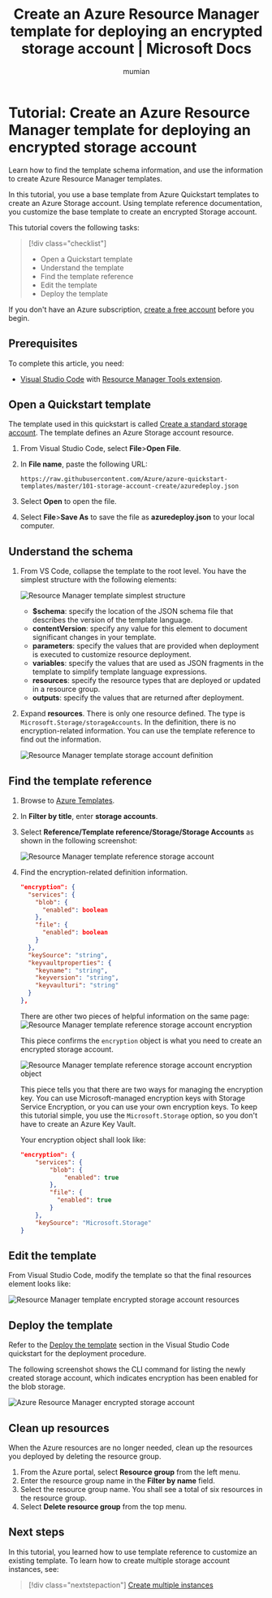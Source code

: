 ﻿---
title: Create an Azure Resource Manager template for deploying an encrypted storage account | Microsoft Docs
description: Use Visual Studio Code to create a template for deploying an encrypted storage account.
services: azure-resource-manager
documentationcenter: ''
author: mumian
manager: dougeby
editor: tysonn

ms.service: azure-resource-manager
ms.workload: multiple
ms.tgt_pltfrm: na
ms.devlang: na
ms.date: 10/25/2018
ms.topic: tutorial
ms.author: jgao

---

# Tutorial: Create an Azure Resource Manager template for deploying an encrypted storage account

Learn how to find the template schema information, and use the information to create Azure Resource Manager templates.

In this tutorial, you use a base template from Azure Quickstart templates to create an Azure Storage account. Using template reference documentation, you customize the base template to create an encrypted Storage account.

This tutorial covers the following tasks:

> [!div class="checklist"]
> * Open a Quickstart template
> * Understand the template
> * Find the template reference
> * Edit the template
> * Deploy the template

If you don't have an Azure subscription, [create a free account](https://azure.microsoft.com/free/) before you begin.

## Prerequisites

To complete this article, you need:

* [Visual Studio Code](https://code.visualstudio.com/) with [Resource Manager Tools extension](./resource-manager-quickstart-create-templates-use-visual-studio-code.md#prerequisites).

## Open a Quickstart template

The template used in this quickstart is called [Create a standard storage account](https://azure.microsoft.com/resources/templates/101-storage-account-create/). The template defines an Azure Storage account resource.

1. From Visual Studio Code, select **File**>**Open File**.
2. In **File name**, paste the following URL:

    ```url
    https://raw.githubusercontent.com/Azure/azure-quickstart-templates/master/101-storage-account-create/azuredeploy.json
    ```
3. Select **Open** to open the file.
4. Select **File**>**Save As** to save the file as **azuredeploy.json** to your local computer.

## Understand the schema

1. From VS Code, collapse the template to the root level. You have the simplest structure with the following elements:

    ![Resource Manager template simplest structure](./media/resource-manager-tutorial-create-encrypted-storage-accounts/resource-manager-template-simplest-structure.png)
    
    * **$schema**: specify the location of the JSON schema file that describes the version of the template language.
    * **contentVersion**: specify any value for this element to document significant changes in your template.
    * **parameters**: specify the values that are provided when deployment is executed to customize resource deployment.
    * **variables**: specify the values that are used as JSON fragments in the template to simplify template language expressions.
    * **resources**: specify the resource types that are deployed or updated in a resource group.
    * **outputs**: specify the values that are returned after deployment.
    
2. Expand **resources**. There is only one resource defined. The type is `Microsoft.Storage/storageAccounts`. In the definition, there is no encryption-related information. You can use the template reference to find out the information.

    ![Resource Manager template storage account definition](./media/resource-manager-tutorial-create-encrypted-storage-accounts/resource-manager-template-encrypted-storage-resource.png)

## Find the template reference

1. Browse to [Azure Templates](https://docs.microsoft.com/azure/templates/).
2. In **Filter by title**, enter **storage accounts**.
3. Select **Reference/Template reference/Storage/Storage Accounts** as shown in the following screenshot:

    ![Resource Manager template reference storage account](./media/resource-manager-tutorial-create-encrypted-storage-accounts/resource-manager-template-resources-reference-storage-accounts.png)

4. Find the encryption-related definition information.  

    ```json
    "encryption": {
      "services": {
        "blob": {
          "enabled": boolean
        },
        "file": {
          "enabled": boolean
        }
      },
      "keySource": "string",
      "keyvaultproperties": {
        "keyname": "string",
        "keyversion": "string",
        "keyvaulturi": "string"
      }
    },
    ```

    There are other two pieces of helpful information on the same page:
    ![Resource Manager template reference storage account encryption](./media/resource-manager-tutorial-create-encrypted-storage-accounts/resource-manager-template-resources-reference-storage-accounts-encryption.png)

    This piece confirms the `encryption` object is what you need to create an encrypted storage account.

    ![Resource Manager template reference storage account encryption object](./media/resource-manager-tutorial-create-encrypted-storage-accounts/resource-manager-template-resources-reference-storage-accounts-encryption-object.png)

    This piece tells you that there are two ways for managing the encryption key. You can use Microsoft-managed encryption keys with Storage Service Encryption, or you can use your own encryption keys. To keep this tutorial simple, you use the `Microsoft.Storage` option, so you don't have to create an Azure Key Vault.

    Your encryption object shall look like:

    ```json
    "encryption": {
        "services": {
            "blob": {
                "enabled": true
            },
            "file": {
              "enabled": true
            }
        },
        "keySource": "Microsoft.Storage"
    }
    ```

## Edit the template

From Visual Studio Code, modify the template so that the final resources element looks like:
    
![Resource Manager template encrypted storage account resources](./media/resource-manager-tutorial-create-encrypted-storage-accounts/resource-manager-template-encrypted-storage-resources.png)

## Deploy the template

Refer to the [Deploy the template](./resource-manager-quickstart-create-templates-use-visual-studio-code.md#deploy-the-template) section in the Visual Studio Code quickstart for the deployment procedure.

The following screenshot shows the CLI command for listing the newly created storage account, which indicates encryption has been enabled for the blob storage.

![Azure Resource Manager encrypted storage account](./media/resource-manager-tutorial-create-encrypted-storage-accounts/resource-manager-template-encrypted-storage-account.png)

## Clean up resources

When the Azure resources are no longer needed, clean up the resources you deployed by deleting the resource group.

1. From the Azure portal, select **Resource group** from the left menu.
2. Enter the resource group name in the **Filter by name** field.
3. Select the resource group name.  You shall see a total of six resources in the resource group.
4. Select **Delete resource group** from the top menu.

## Next steps

In this tutorial, you learned how to use template reference to customize an existing template. To learn how to create multiple storage account instances, see:

> [!div class="nextstepaction"]
> [Create multiple instances](./resource-manager-tutorial-create-multiple-instances.md)
